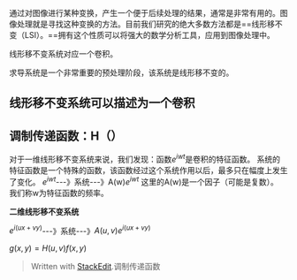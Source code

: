 通过对图像进行某种变换，产生一个便于后续处理的结果，通常是非常有用的。图像处理就是寻找这种变换的方法。目前我们研究的绝大多数方法都是==线形移不变（LSI）。==拥有这个性质可以将强大的数学分析工具，应用到图像处理中。

线形移不变系统对应一个卷积。

求导系统是一个非常重要的预处理阶段，该系统是线形移不变的。

## 线形移不变系统可以描述为一个卷积

## 调制传递函数：H（）
对于一维线形移不变系统来说，我们发现：函数$e^{iwt}$是卷积的特征函数。
系统的特征函数是一个特殊的函数，该函数经过这个系统作用以后，最多只在幅度上发生了变化。
$e^{iwt}$---》系统---》A(w)$e^{iwt}$
这里的A(w)是一个因子（可能是复数）。
我们称w为特征函数的频率。

**二维线形移不变系统**

$e^{i(ux+vy)}$---》系统---》$A(u,v)e^{i(ux+vy)}$



$g(x,y) = H(u,v)f(x,y)$






> Written with [StackEdit](https://stackedit.io/).调制传递函数
<!--stackedit_data:
eyJoaXN0b3J5IjpbNDIzNDg3NTM1XX0=
-->